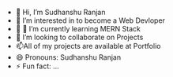 - 👋 Hi, I’m Sudhanshu Ranjan
- 👀 I’m interested in to become a Web Devloper
- 🌱 🌱 I’m currently learning MERN Stack
- 💞️ I’m looking to collaborate on Projects
- 📫All of my projects are available at Portfolio
- 😄 Pronouns: Sudhanshu Ranjan
- ⚡ Fun fact: ...

<!---
Sudhanshu-00/Sudhanshu-00 is a ✨ special ✨ repository because its `README.md` (this file) appears on your GitHub profile.
You can click the Preview link to take a look at your changes.
--->
